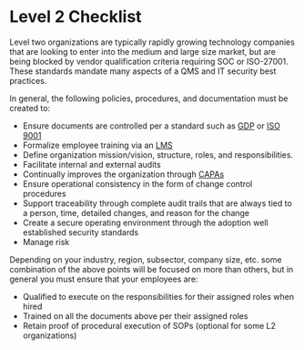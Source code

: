 

[eas-ex]: /website/qms/glossary.md#eas-examples
[gdp]:   /website/qms/glossary.md#good-documentation-practices-gdp
[capa]:  /website/qms/glossary.md#corrective-action-and-preventative-action-capa
[iso9001]: https://www.iso.org/standard/62085.html

# Level 2 Checklist

Level two organizations are typically rapidly growing technology companies that are looking to enter into the medium and large size market, but are being blocked by vendor qualification criteria requiring SOC or ISO-27001. These standards mandate many aspects of a QMS and IT security best practices. 

In general, the following policies, procedures, and documentation must be created to:

- Ensure documents are controlled per a standard such as [GDP][gdp] or [ISO 9001][iso9001]
- Formalize employee training via an [LMS][eas-ex]
- Define organization mission/vision, structure, roles, and responsibilities. 
- Facilitate internal and external audits
- Continually improves the organization through [CAPAs][capa]
- Ensure operational consistency in the form of change control procedures
- Support traceability through complete audit trails that are always tied to a person, time, detailed changes, and reason for the change
- Create a secure operating environment through the adoption well established security standards
- Manage risk

Depending on your industry, region, subsector, company size, etc. some combination of the above points will be focused on more than others, but in general you must ensure that your employees are:
- Qualified to execute on the responsibilities for their assigned roles when hired
- Trained on all the documents above per their assigned roles
- Retain proof of procedural execution of SOPs (optional for some L2 organizations)

